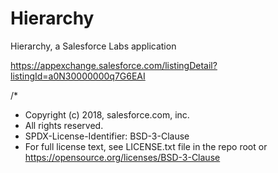 # Hierarchy
Hierarchy, a Salesforce Labs application

https://appexchange.salesforce.com/listingDetail?listingId=a0N30000000q7G6EAI

/*
 * Copyright (c) 2018, salesforce.com, inc.
 * All rights reserved.
 * SPDX-License-Identifier: BSD-3-Clause
 * For full license text, see LICENSE.txt file in the repo root or https://opensource.org/licenses/BSD-3-Clause
